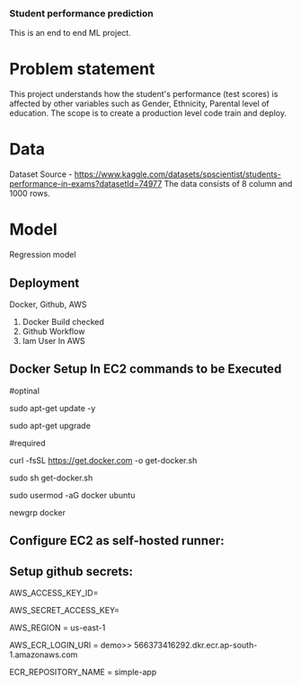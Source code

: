 ### Student performance prediction
This is an end to end ML project. 

# Problem statement
This project understands how the student's performance (test scores) is affected by other variables such as Gender, Ethnicity, Parental level of education. The scope is to create a production level code train and deploy.

# Data
Dataset Source - https://www.kaggle.com/datasets/spscientist/students-performance-in-exams?datasetId=74977
The data consists of 8 column and 1000 rows.

# Model
Regression model

## Deployment
Docker, Github, AWS

1. Docker Build checked
2. Github Workflow
3. Iam User In AWS

## Docker Setup In EC2 commands to be Executed
#optinal

sudo apt-get update -y

sudo apt-get upgrade

#required

curl -fsSL https://get.docker.com -o get-docker.sh

sudo sh get-docker.sh

sudo usermod -aG docker ubuntu

newgrp docker

## Configure EC2 as self-hosted runner:
## Setup github secrets:
AWS_ACCESS_KEY_ID=

AWS_SECRET_ACCESS_KEY=

AWS_REGION = us-east-1

AWS_ECR_LOGIN_URI = demo>> 566373416292.dkr.ecr.ap-south-1.amazonaws.com

ECR_REPOSITORY_NAME = simple-app
